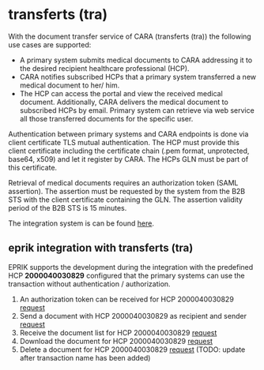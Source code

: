 # transferts (tra)

With the document transfer service of CARA (transferts (tra)) the following use cases are supported: 

* A primary system submits medical documents to CARA addressing it to the desired recipient healthcare professional (HCP). 
* CARA notifies subscribed HCPs that a primary system transferred a new medical document to her/ him. 
* The HCP can access the portal and view the received medical document. Additionally, CARA delivers the medical document to subscribed HCPs by email. Primary system can retrieve via web service all those transferred documents for the specific user.

Authentication between primary systems and CARA endpoints is done via client certificate TLS mutual authentication. The HCP must provide this client certificate including the certificate chain (.pem format, unprotected, base64, x509) and let it register by CARA. The HCPs GLN must be part of this certificate.

Retrieval of medical documents requires an authorization token (SAML assertion). The assertion must be requested by the system from the B2B STS with the client certificate containing the GLN. The assertion validity period of the B2B STS is 15 minutes.

The integration system is can be found [here](https://b2b.cara.int.post-ehealth.ch/).


## eprik integration with transferts (tra)

EPRIK supports the development during the integration with the predefined HCP **2000040030829** configured that the primary systems can use the transaction without authentication / authorization.

1. An authorization token can be received for HCP 2000040030829 [request](https://test.ahdis.ch/eprik-cara/index.html#/transaction/b9ea0e8f-e6f9-4a05-821d-62a3d81bb732)
2. Send a document with HCP 2000040030829 as recipient and sender [request](https://test.ahdis.ch/eprik-cara/index.html#/transaction/ebee3a52-196d-4f79-9096-7416bddcc6b1)
3. Receive the document list for HCP 2000040030829 [request](https://test.ahdis.ch/eprik-cara/index.html#/transaction/d049c82f-4a43-405d-a55d-00972b3da34f)
4. Download the document for HCP 2000040030829 [request](https://test.ahdis.ch/eprik-cara/index.html#/transaction/41ff6501-2762-415f-8bf2-b7d4a635f313)
5. Delete a document for HCP 2000040030829 [request](https://test.ahdis.ch/eprik-cara/index.html#/transaction/88c7c97a-7fa5-4be2-a907-ade126b2b2f4) (TODO: update after transaction name has been added)